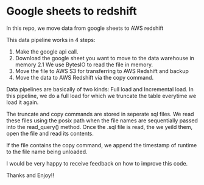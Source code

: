 # Google sheets to redshift
In this repo, we move data from google sheets to AWS redshift


This data pipeline works in 4 steps:

1. Make the google api call.
2. Download the google sheet you want to move to the data warehouse in memory
  2.1 We use BytesIO to read the file in memory. 
3. Move the file to AWS S3 for transferring to AWS Redshift and backup
4. Move the data to AWS Redshift via the copy command.

Data pipelines are basically of two kinds: Full load and Incremental load. In this pipeline, we do a full load for which we truncate the table everytime we load it again.

The truncate and copy commands are stored in seperate sql files. We read these files using the posix path when the file names are sequentially passed into the read_query() method. Once the .sql file is read, the we yeild them, open the file and read its contents. 

If the file contains the copy command, we append the timestamp of runtime to the file name being unloaded.

I would be very happy to receive feedback on how to improve this code.

Thanks and Enjoy!!

